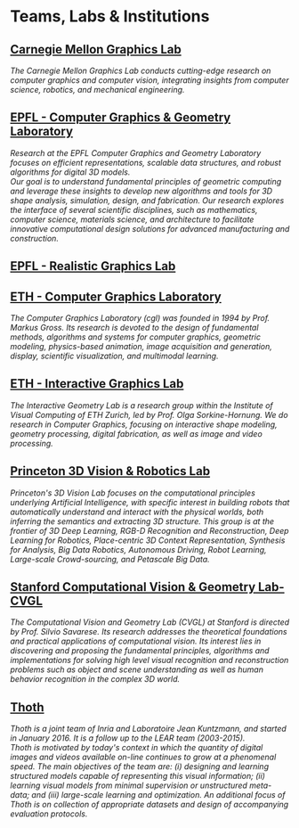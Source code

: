 # Teams, Labs & Institutions

## [Carnegie Mellon Graphics Lab](http://graphics.cs.cmu.edu/)
_The Carnegie Mellon Graphics Lab conducts cutting-edge research on computer graphics and computer vision, integrating insights from computer science, robotics, and mechanical engineering._

## [EPFL - Computer Graphics & Geometry Laboratory](https://lgg.epfl.ch/research.php)
_Research at the EPFL Computer Graphics and Geometry Laboratory focuses on efficient representations, scalable data structures, and robust algorithms for digital 3D models. 
<br/>Our goal is to understand fundamental principles of geometric computing and leverage these insights to develop new algorithms and tools for 3D shape analysis, simulation, design, and fabrication. Our research explores the interface of several scientific disciplines, such as mathematics, computer science, materials science, and architecture to facilitate innovative computational design solutions for advanced manufacturing and construction._

## [EPFL - Realistic Graphics Lab](http://rgl.epfl.ch/publications)

## [ETH - Computer Graphics Laboratory](https://graphics.ethz.ch/research/)
_The Computer Graphics Laboratory (cgl) was founded in 1994 by Prof. Markus Gross. Its research is devoted to the design of fundamental methods, algorithms and systems for computer graphics, geometric modeling, physics-based animation, image acquisition and generation, display, scientific visualization, and multimodal learning._

## [ETH - Interactive Graphics Lab](http://igl.ethz.ch/)
_The Interactive Geometry Lab is a research group within the Institute of Visual Computing of ETH Zurich, led by Prof. Olga Sorkine-Hornung. We do research in Computer Graphics, focusing on interactive shape modeling, geometry processing, digital fabrication, as well as image and video processing._

## [Princeton 3D Vision & Robotics Lab](http://3dvision.princeton.edu/)
_Princeton's 3D Vision Lab focuses on the computational principles underlying Artificial Intelligence, with specific interest in building robots that automatically understand and interact with the physical worlds, both inferring the semantics and extracting 3D structure. This group is at the frontier of 3D Deep Learning, RGB-D Recognition and Reconstruction, Deep Learning for Robotics, Place-centric 3D Context Representation, Synthesis for Analysis, Big Data Robotics, Autonomous Driving, Robot Learning, Large-scale Crowd-sourcing, and Petascale Big Data._

## [Stanford Computational Vision & Geometry Lab- CVGL](http://cvgl.stanford.edu/publications.html)
_The Computational Vision and Geometry Lab (CVGL) at Stanford is directed by Prof. Silvio Savarese. Its research addresses the theoretical foundations and practical applications of computational vision. Its interest lies in discovering and proposing the fundamental principles, algorithms and implementations for solving high level visual recognition and reconstruction problems such as object and scene understanding as well as human behavior recognition in the complex 3D world._

## [Thoth](https://lear.inrialpes.fr/research.php)
_Thoth is a joint team of Inria and Laboratoire Jean Kuntzmann, and started in January 2016. It is a follow up to the LEAR team (2003-2015).<br/>Thoth is motivated by today's context in which the quantity of digital images and videos available on-line continues to grow at a phenomenal speed. The main objectives of the team are: (i) designing and learning structured models capable of representing this visual information; (ii) learning visual models from minimal supervision or unstructured meta-data; and (iii) large-scale learning and optimization. An additional focus of Thoth is on collection of appropriate datasets and design of accompanying evaluation protocols._
